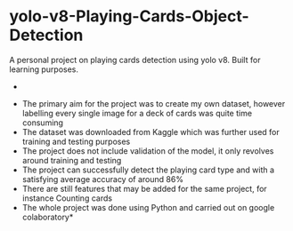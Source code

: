 # yolo-v8-Playing-Cards-Object-Detection

A personal project on playing cards detection using yolo v8. Built for learning purposes. 

*
- The primary aim for the project was to create my own dataset, however labelling every single image for a deck of cards was quite time consuming
- The dataset was downloaded from Kaggle which was further used for training and testing purposes
- The project does not include validation of the model, it only revolves around training and testing
- The project can successfully detect the playing card type and with a satisfying average accuracy of around 86%
- There are still features that may be added for the same project, for instance Counting cards
- The whole project was done using Python and carried out on google colaboratory*
